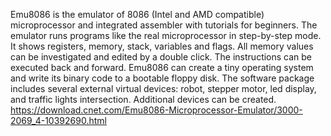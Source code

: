 Emu8086 is the emulator of 8086 (Intel and AMD compatible) microprocessor and integrated assembler with tutorials for beginners. The emulator runs programs like the real microprocessor in step-by-step mode. It shows registers, memory, stack, variables and flags. All memory values can be investigated and edited by a double click. The instructions can be executed back and forward.
Emu8086 can create a tiny operating system and write its binary code to a bootable floppy disk. The software package includes several external virtual devices: robot, stepper motor, led display, and traffic lights intersection. Additional devices can be created.
https://download.cnet.com/Emu8086-Microprocessor-Emulator/3000-2069_4-10392690.html
